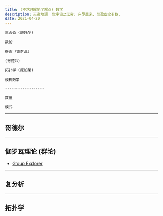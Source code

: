 ```yaml
---
title: (不求甚解地了解点) 数学
description: 天高地迥, 觉宇宙之无穷; 兴尽悲来, 识盈虚之有数.
date: 2021-04-20
---
```


```
集合论 (康托尔)

数论

群论 (伽罗瓦)

(哥德尔)

拓扑学 (庞加莱)

模糊数学

------------------

数值

模式
```

------------------

## 哥德尔

------------------

## 伽罗瓦理论 (群论)

* [Group Explorer](https://github.com/nathancarter/group-explorer)

------------------

## 复分析

------------------

## 拓扑学
